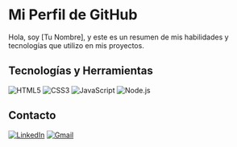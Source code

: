 # Mi Perfil de GitHub

Hola, soy [Tu Nombre], y este es un resumen de mis habilidades y tecnologías que utilizo en mis proyectos.

## Tecnologías y Herramientas

![HTML5](https://img.shields.io/badge/-HTML5-E34F26?style=flat-square&logo=html5&logoColor=white)
![CSS3](https://img.shields.io/badge/-CSS3-1572B6?style=flat-square&logo=css3)
![JavaScript](https://img.shields.io/badge/-JavaScript-F7DF1E?style=flat-square&logo=javascript&logoColor=black)
![Node.js](https://img.shields.io/badge/-Node.js-339933?style=flat-square&logo=node.js&logoColor=white)

## Contacto

[![LinkedIn](https://img.shields.io/badge/LinkedIn-0077B5?style=flat-square&logo=linkedin&logoColor=white)](https://www.linkedin.com/in/tu-perfil)
[![Gmail](https://img.shields.io/badge/Gmail-D14836?style=flat-square&logo=gmail&logoColor=white)](mailto:tuemail@gmail.com)

